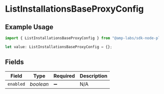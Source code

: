 # ListInstallationsBaseProxyConfig

## Example Usage

```typescript
import { ListInstallationsBaseProxyConfig } from "@amp-labs/sdk-node-platform/models/operations";

let value: ListInstallationsBaseProxyConfig = {};
```

## Fields

| Field              | Type               | Required           | Description        |
| ------------------ | ------------------ | ------------------ | ------------------ |
| `enabled`          | *boolean*          | :heavy_minus_sign: | N/A                |